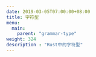 ```yaml
---
date: 2019-03-05T07:00:00+08:00
title: 字符型
menu:
  main:
    parent: "grammar-type"
weight: 324
description : "Rust中的字符型"
---
```


